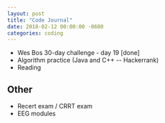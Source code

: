 ```yaml
---
layout: post
title: "Code Journal"
date: 2018-02-12 00:00:00 -0600
categories: coding
---
```


- Wes Bos 30-day challenge - day 19 [done]
- Algorithm practice (Java and C++ -- Hackerrank)
- Reading

## Other

- Recert exam / CRRT exam
- EEG modules
